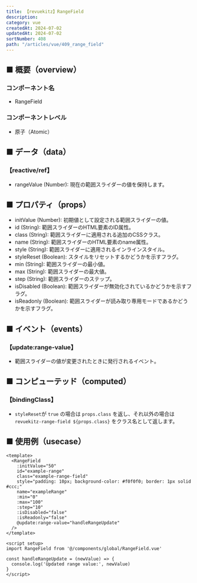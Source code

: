 ```yaml
---
title: 【revuekitz】RangeField
description:
category: vue
createdAt: 2024-07-02
updatedAt: 2024-07-02
sortNumber: 408
path: "/articles/vue/409_range_field"
---
```


<nuxt-content-wrapper>

## ■ 概要（overview）
### コンポーネント名
- RangeField

### コンポーネントレベル
- 原子（Atomic）

## ■ データ（data）

### 【reactive/ref】

- rangeValue (Number): 現在の範囲スライダーの値を保持します。

## ■ プロパティ（props）

- initValue (Number): 初期値として設定される範囲スライダーの値。
- id (String): 範囲スライダーのHTML要素のID属性。
- class (String): 範囲スライダーに適用される追加のCSSクラス。
- name (String): 範囲スライダーのHTML要素のname属性。
- style (String): 範囲スライダーに適用されるインラインスタイル。
- styleReset (Boolean): スタイルをリセットするかどうかを示すフラグ。
- min (String): 範囲スライダーの最小値。
- max (String): 範囲スライダーの最大値。
- step (String): 範囲スライダーのステップ。
- isDisabled (Boolean): 範囲スライダーが無効化されているかどうかを示すフラグ。
- isReadonly (Boolean): 範囲スライダーが読み取り専用モードであるかどうかを示すフラグ。

## ■ イベント（events）

### 【update:range-value】
- 範囲スライダーの値が変更されたときに発行されるイベント。

## ■ コンピューテッド（computed）

### 【bindingClass】
- `styleReset`が `true` の場合は `props.class` を返し、それ以外の場合は `revuekitz-range-field ${props.class}` をクラス名として返します。

## ■ 使用例（usecase）
```vue
<template>
  <RangeField
    :initValue="50"
    id="example-range"
    class="example-range-field"
    style="padding: 10px; background-color: #f0f0f0; border: 1px solid #ccc;"
    name="exampleRange"
    :min="0"
    :max="100"
    :step="10"
    :isDisabled="false"
    :isReadonly="false"
    @update:range-value="handleRangeUpdate"
  />
</template>

<script setup>
import RangeField from '@/components/global/RangeField.vue'

const handleRangeUpdate = (newValue) => {
  console.log('Updated range value:', newValue)
}
</script>

```

</nuxt-content-wrapper>
